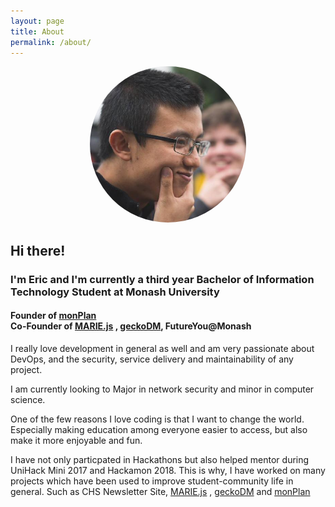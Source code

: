 ```yaml
---
layout: page
title: About
permalink: /about/
---
```


<center>
    <img src="/assets/images/lorderikir.jpg" style="width: 250px; height:250px; border-radius: 100%"/>
</center>

## Hi there!

### I'm Eric and I'm currently a third year Bachelor of Information Technology Student at Monash University

#### Founder of [monPlan](https://monplan.apps.monash.edu)  <br/> Co-Founder of [MARIE.js](https://marie-js.github.io/MARIE.js/) , [geckoDM](https://geckodm.github.io), FutureYou@Monash 

I really love development in general as well and am very passionate about DevOps, and the security, service delivery and maintainability of any project. 

I am currently looking to Major in network security and minor in computer science.

One of the few reasons I love coding is that I want to change the world. Especially making education among everyone easier to access, but also make it more enjoyable and fun. 

I have not only particpated in Hackathons but also helped mentor during UniHack Mini 2017 and Hackamon 2018. 
This is why, I have worked on many projects which have been used to improve student-community life in general. Such as CHS Newsletter Site, [MARIE.js](https://marie-js.github.io/MARIE.js/) , [geckoDM](https://geckodm.github.io) and [monPlan](https://monplan.apps.monash.edu) 